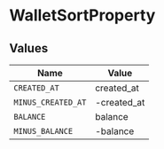# WalletSortProperty


## Values

| Name               | Value              |
| ------------------ | ------------------ |
| `CREATED_AT`       | created_at         |
| `MINUS_CREATED_AT` | -created_at        |
| `BALANCE`          | balance            |
| `MINUS_BALANCE`    | -balance           |